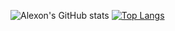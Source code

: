 ![Alexon's GitHub stats](https://github-readme-stats.vercel.app/api?username=alexonconceicao&hide=contribs,prs&show_icons=true&theme=dark)
[![Top Langs](https://github-readme-stats.vercel.app/api/top-langs/?username=alexonconceicao&layout=donut-vertical&theme=dark)](https://github.com/alexonconceicao/github-readme-stats)
